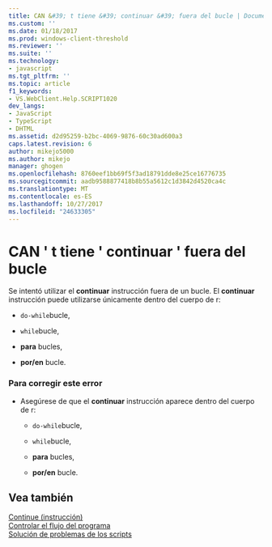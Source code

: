 ```yaml
---
title: CAN &#39; t tiene &#39; continuar &#39; fuera del bucle | Documentos de Microsoft
ms.custom: ''
ms.date: 01/18/2017
ms.prod: windows-client-threshold
ms.reviewer: ''
ms.suite: ''
ms.technology:
- javascript
ms.tgt_pltfrm: ''
ms.topic: article
f1_keywords:
- VS.WebClient.Help.SCRIPT1020
dev_langs:
- JavaScript
- TypeScript
- DHTML
ms.assetid: d2d95259-b2bc-4069-9876-60c30ad600a3
caps.latest.revision: 6
author: mikejo5000
ms.author: mikejo
manager: ghogen
ms.openlocfilehash: 8760eef1bb69f5f3ad18791dde8e25ce16776735
ms.sourcegitcommit: aadb9588877418b8b55a5612c1d3842d4520ca4c
ms.translationtype: MT
ms.contentlocale: es-ES
ms.lasthandoff: 10/27/2017
ms.locfileid: "24633305"
---
```

# <a name="can39t-have-39continue39-outside-of-loop"></a>CAN &#39; t tiene &#39; continuar &#39; fuera del bucle
Se intentó utilizar el **continuar** instrucción fuera de un bucle. El **continuar** instrucción puede utilizarse únicamente dentro del cuerpo de r:  
  
-   `do-while`bucle,  
  
-   `while`bucle,  
  
-   **para** bucles,  
  
-   **por/en** bucle.  
  
### <a name="to-correct-this-error"></a>Para corregir este error  
  
-   Asegúrese de que el **continuar** instrucción aparece dentro del cuerpo de r:  
  
    -   `do-while`bucle,  
  
    -   `while`bucle,  
  
    -   **para** bucles,  
  
    -   **por/en** bucle.  
  
## <a name="see-also"></a>Vea también  
 [Continue (instrucción)](../../javascript/reference/continue-statement-javascript.md)   
 [Controlar el flujo del programa](../../javascript/controlling-program-flow-javascript.md)   
 [Solución de problemas de los scripts](../../javascript/advanced/troubleshooting-your-scripts-javascript.md)